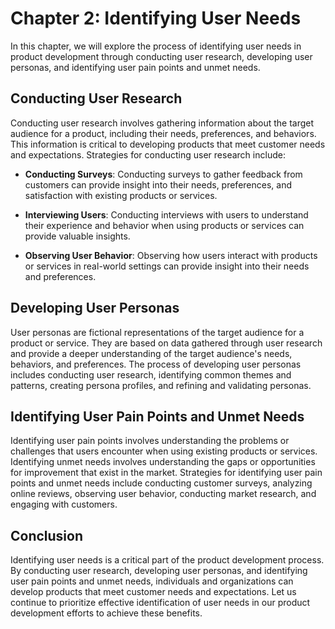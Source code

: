 Chapter 2: Identifying User Needs
=================================

In this chapter, we will explore the process of identifying user needs in product development through conducting user research, developing user personas, and identifying user pain points and unmet needs.

Conducting User Research
------------------------

Conducting user research involves gathering information about the target audience for a product, including their needs, preferences, and behaviors. This information is critical to developing products that meet customer needs and expectations. Strategies for conducting user research include:

* **Conducting Surveys**: Conducting surveys to gather feedback from customers can provide insight into their needs, preferences, and satisfaction with existing products or services.

* **Interviewing Users**: Conducting interviews with users to understand their experience and behavior when using products or services can provide valuable insights.

* **Observing User Behavior**: Observing how users interact with products or services in real-world settings can provide insight into their needs and preferences.

Developing User Personas
------------------------

User personas are fictional representations of the target audience for a product or service. They are based on data gathered through user research and provide a deeper understanding of the target audience's needs, behaviors, and preferences. The process of developing user personas includes conducting user research, identifying common themes and patterns, creating persona profiles, and refining and validating personas.

Identifying User Pain Points and Unmet Needs
--------------------------------------------

Identifying user pain points involves understanding the problems or challenges that users encounter when using existing products or services. Identifying unmet needs involves understanding the gaps or opportunities for improvement that exist in the market. Strategies for identifying user pain points and unmet needs include conducting customer surveys, analyzing online reviews, observing user behavior, conducting market research, and engaging with customers.

Conclusion
----------

Identifying user needs is a critical part of the product development process. By conducting user research, developing user personas, and identifying user pain points and unmet needs, individuals and organizations can develop products that meet customer needs and expectations. Let us continue to prioritize effective identification of user needs in our product development efforts to achieve these benefits.
